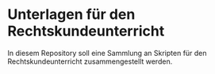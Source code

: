 # Unterlagen für den Rechtskundeunterricht

In diesem Repository soll eine Sammlung an Skripten für den Rechtskundeunterricht zusammengestellt werden.
